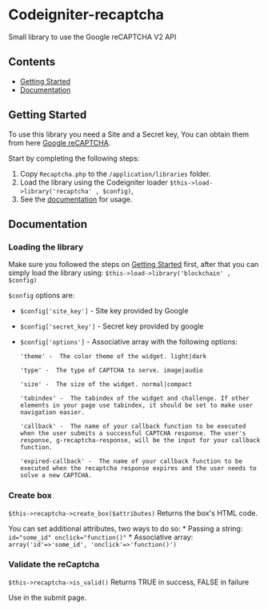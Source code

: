 # Codeigniter-recaptcha
Small library to use the Google reCAPTCHA V2 API
## Contents

  * [Getting Started](#getting-started)
  * [Documentation](#documentation)
  
 ## Getting Started

To use this library you need a Site and a Secret key, You can obtain them from here [Google reCAPTCHA](https://www.google.com/recaptcha/admin).

Start by completing the following steps:

  1. Copy `Recaptcha.php` to the `/application/libraries` folder.
  2. Load the library using the Codeigniter loader `$this->load->library('recaptcha' , $config)`, 
  3. See the [documentation](#documentation) for usage.

 ## Documentation
  ### Loading the library
Make sure you followed the steps on [Getting Started](#getting-started) first, after that you can simply load the library using:
`$this->load->library('blockchain' , $config)`

`$config` options are:
  * `$config['site_key']` - Site key provided by Google
  * `$config['secret_key']` - Secret key provided by google
  * `$config['options']` - Associative array with the following options:

		'theme' -  The color theme of the widget. light|dark
		
		'type' -  The type of CAPTCHA to serve. image|audio
		
		'size' -  The size of the widget. normal|compact
		
		'tabindex' -  The tabindex of the widget and challenge. If other elements in your page use tabindex, it should be set to make user navigation easier.
		
		'callback' -  The name of your callback function to be executed when the user submits a successful CAPTCHA response. The user's response, g-recaptcha-response, will be the input for your callback function.
		
		'expired-callback' -  The name of your callback function to be executed when the recaptcha response expires and the user needs to solve a new CAPTCHA.
  
  ### Create box
`$this->recaptcha->create_box($attributes)`
Returns the box's HTML code.

You can set additional attributes, two ways to do so:
	* Passing a string: `id="some_id" onclick="function()"`
	* Associative array: `array('id'=>'some_id', 'onclick'=>'function()')`
 
  ### Validate the reCaptcha
`$this->recaptcha->is_valid()`
Returns TRUE in success, FALSE in failure

Use in the submit page.
